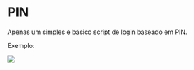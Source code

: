 PIN
=============

Apenas um simples e básico script de login baseado em PIN.


Exemplo:

![](https://i.imgur.com/JRiYnD7.png)
